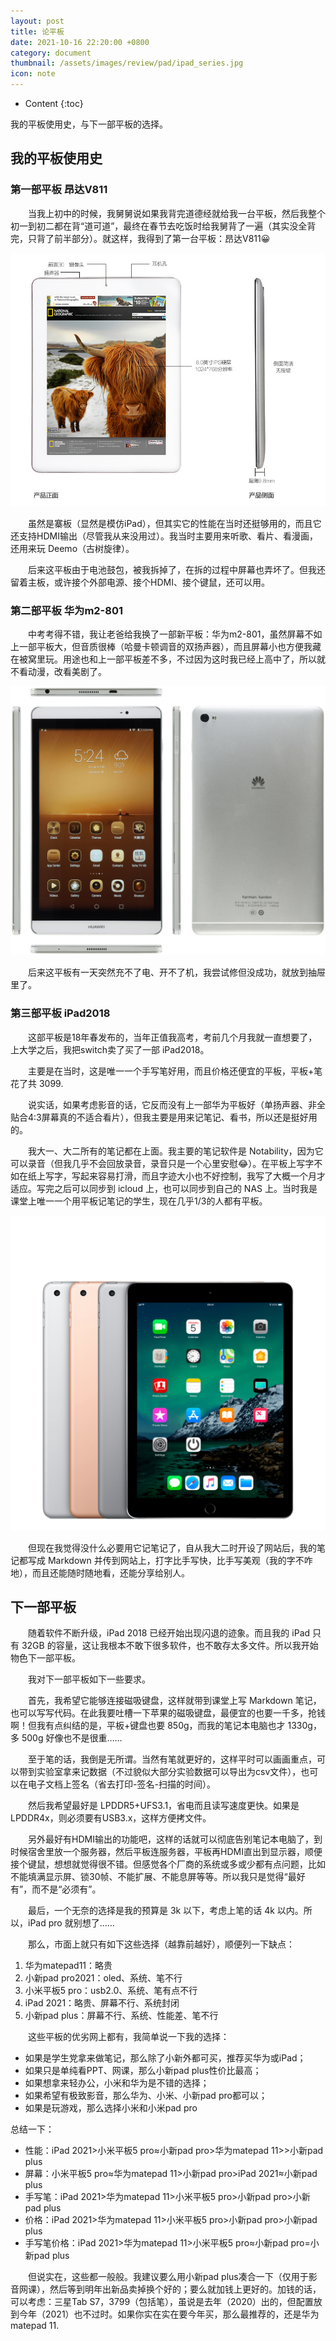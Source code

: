 ```yaml
---
layout: post
title: 论平板
date: 2021-10-16 22:20:00 +0800
category: document
thumbnail: /assets/images/review/pad/ipad_series.jpg
icon: note
---
```


* Content
{:toc}

我的平板使用史，与下一部平板的选择。

<!--more-->

## 我的平板使用史

### 第一部平板 昂达V811

&emsp;&emsp;当我上初中的时候，我舅舅说如果我背完道德经就给我一台平板，然后我整个初一到初二都在背“道可道”，最终在春节去吃饭时给我舅背了一遍（其实没全背完，只背了前半部分）。就这样，我得到了第一台平板：昂达V811😀

![](/assets/images/review/pad/onda_V811.jpg)

&emsp;&emsp;虽然是寨板（显然是模仿iPad），但其实它的性能在当时还挺够用的，而且它还支持HDMI输出（尽管我从来没用过）。我当时主要用来听歌、看片、看漫画，还用来玩 Deemo（古树旋律）。

&emsp;&emsp;后来这平板由于电池鼓包，被我拆掉了，在拆的过程中屏幕也弄坏了。但我还留着主板，或许接个外部电源、接个HDMI、接个键鼠，还可以用。

### 第二部平板 华为m2-801

&emsp;&emsp;中考考得不错，我让老爸给我换了一部新平板：华为m2-801，虽然屏幕不如上一部平板大，但音质很棒（哈曼卡顿调音的双扬声器），而且屏幕小也方便我藏在被窝里玩。用途也和上一部平板差不多，不过因为这时我已经上高中了，所以就不看动漫，改看美剧了。

![](/assets/images/review/pad/huawei_m2_801.jpg)

&emsp;&emsp;后来这平板有一天突然充不了电、开不了机，我尝试修但没成功，就放到抽屉里了。

### 第三部平板 iPad2018

&emsp;&emsp;这部平板是18年春发布的，当年正值我高考，考前几个月我就一直想要了，上大学之后，我把switch卖了买了一部 iPad2018。

&emsp;&emsp;主要是在当时，这是唯一一个手写笔好用，而且价格还便宜的平板，平板+笔花了共 3099.

&emsp;&emsp;说实话，如果考虑影音的话，它反而没有上一部华为平板好（单扬声器、非全贴合4:3屏幕真的不适合看片），但我主要是用来记笔记、看书，所以还是挺好用的。

&emsp;&emsp;我大一、大二所有的笔记都在上面。我主要的笔记软件是 Notability，因为它可以录音（但我几乎不会回放录音，录音只是一个心里安慰😂）。在平板上写字不如在纸上写字，写起来容易打滑，而且字迹大小也不好控制，我写了大概一个月才适应。写完之后可以同步到 icloud 上，也可以同步到自己的 NAS 上。当时我是课堂上唯一一个用平板记笔记的学生，现在几乎1/3的人都有平板。

![](/assets/images/review/pad/iPad_2018.png)

&emsp;&emsp;但现在我觉得没什么必要用它记笔记了，自从我大二时开设了网站后，我的笔记都写成 Markdown 并传到网站上，打字比手写快，比手写美观（我的字不咋地），而且还能随时随地看，还能分享给别人。


## 下一部平板

&emsp;&emsp;随着软件不断升级，iPad 2018 已经开始出现闪退的迹象。而且我的 iPad 只有 32GB 的容量，这让我根本不敢下很多软件，也不敢存太多文件。所以我开始物色下一部平板。

&emsp;&emsp;我对下一部平板如下一些要求。

&emsp;&emsp;首先，我希望它能够连接磁吸键盘，这样就带到课堂上写 Markdown 笔记，也可以写写代码。在此我要吐槽一下苹果的磁吸键盘，最便宜的也要一千多，抢钱啊！但我有点纠结的是，平板+键盘也要 850g，而我的笔记本电脑也才 1330g，多 500g 好像也不是很重……

&emsp;&emsp;至于笔的话，我倒是无所谓。当然有笔就更好的，这样平时可以画画重点，可以带到实验室拿来记数据（不过貌似大部分实验数据可以导出为csv文件），也可以在电子文档上签名（省去打印-签名-扫描的时间）。

&emsp;&emsp;然后我希望最好是 LPDDR5+UFS3.1，省电而且读写速度更快。如果是 LPDDR4x，则必须要有USB3.x，这样方便拷文件。

&emsp;&emsp;另外最好有HDMI输出的功能吧，这样的话就可以彻底告别笔记本电脑了，到时候宿舍里放一个服务器，然后平板连服务器，平板再HDMI直出到显示器，顺便接个键鼠，想想就觉得很不错。但感觉各个厂商的系统或多或少都有点问题，比如不能填满显示屏、锁30帧、不能扩展、不能息屏等等。所以我只是觉得“最好有”，而不是“必须有”。

&emsp;&emsp;最后，一个无奈的选择是我的预算是 3k 以下，考虑上笔的话 4k 以内。所以，iPad pro 就别想了……

&emsp;&emsp;那么，市面上就只有如下这些选择（越靠前越好），顺便列一下缺点：

1. 华为matepad11：略贵
2. 小新pad pro2021：oled、系统、笔不行
3. 小米平板5 pro：usb2.0、系统、笔有点不行
4. iPad 2021：略贵、屏幕不行、系统封闭
5. 小新pad plus：屏幕不行、系统、性能差、笔不行

&emsp;&emsp;这些平板的优劣网上都有，我简单说一下我的选择：

* 如果是学生党拿来做笔记，那么除了小新外都可买，推荐买华为或iPad；
* 如果只是单纯看PPT、网课，那么小新pad plus性价比最高；
* 如果想拿来轻办公，小米和华为是不错的选择；
* 如果希望有极致影音，那么华为、小米、小新pad pro都可以；
* 如果是玩游戏，那么选择小米和小米pad pro

总结一下：

* 性能：iPad 2021>小米平板5 pro≈小新pad pro>华为matepad 11>>小新pad plus
* 屏幕：小米平板5 pro≈华为matepad 11>小新pad pro>iPad 2021≈小新pad plus
* 手写笔：iPad 2021>华为matepad 11>小米平板5 pro>小新pad pro>小新pad plus
* 价格：iPad 2021>华为matepad 11>小米平板5 pro>小新pad pro>小新pad plus
* 手写笔价格：iPad 2021>华为matepad 11>小米平板5 pro≈小新pad pro=小新pad plus

&emsp;&emsp;但说实在，这些都一般般。我建议要么用小新pad plus凑合一下（仅用于影音网课），然后等到明年出新品卖掉换个好的；要么就加钱上更好的。加钱的话，可以考虑：三星Tab S7，3799（包括笔），虽说是去年（2020）出的，但配置放到今年（2021）也不过时。如果你实在实在要今年买，那么最推荐的，还是华为matepad 11.